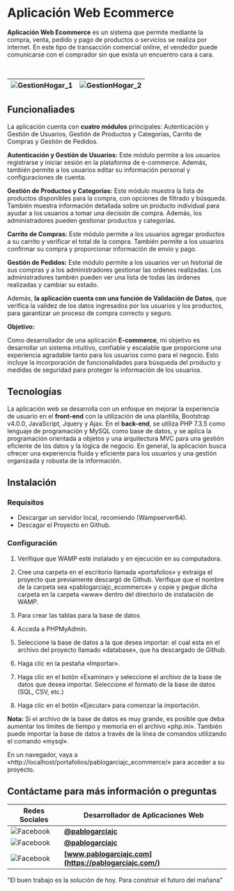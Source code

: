 
# Aplicación Web Ecommerce

**Aplicación Web Ecommerce** es un sistema que permite mediante la compra, venta, pedido y pago de productos o servicios se realiza por internet. En este tipo de transacción comercial online, el vendedor puede comunicarse con el comprador sin que exista un encuentro cara a cara.

</br>

| ![GestionHogar_1](https://pablogarciajc.com/wp-content/uploads/2022/09/Ecoomerce-_1.png) | ![GestionHogar_2](https://pablogarciajc.com/wp-content/uploads/2022/09/Ecoomerce-_2.png)|
|-----------|-----------|

## Funcionaliades

La aplicación cuenta con **cuatro módulos** principales: Autenticación y Gestión de Usuarios, Gestión de Productos y Categorías, Carrito de Compras y Gestión de Pedidos.

**Autenticación y Gestión de Usuarios:** Este módulo permite a los usuarios registrarse y iniciar sesión en la plataforma de e-commerce. Además, también permite a los usuarios editar su información personal y configuraciones de cuenta.

**Gestión de Productos y Categorías:** Este módulo muestra la lista de productos disponibles para la compra, con opciones de filtrado y búsqueda. También muestra información detallada sobre un producto individual para ayudar a los usuarios a tomar una decisión de compra. Además, los administradores pueden gestionar productos y categorías.

**Carrito de Compras:** Este módulo permite a los usuarios agregar productos a su carrito y verificar el total de la compra. También permite a los usuarios confirmar su compra y proporcionar información de envío y pago.

**Gestión de Pedidos:** Este módulo permite a los usuarios ver un historial de sus compras y a los administradores gestionar las ordenes realizadas. Los administradores también pueden ver una lista de todas las órdenes realizadas y cambiar su estado.

Además, **la aplicación cuenta con una función de Validación de Datos**, que verifica la validez de los datos ingresados por los usuarios y los productos, para garantizar un proceso de compra correcto y seguro.

**Objetivo:**

Como desarrollador de una aplicación **E-commerce**, mi objetivo es desarrollar un sistema intuitivo, confiable y escalable que proporcione una experiencia agradable tanto para los usuarios como para el negocio. Esto incluye la incorporación de funcionalidades para búsqueda del producto y medidas de seguridad para proteger la información de los usuarios.

## Tecnologías

La aplicación web se desarrolla con un enfoque en mejorar la experiencia de usuario en el **front-end** con la utilización de una plantilla, Bootstrap v4.0.0, JavaScript, Jquery y Ajax. En el **back-end**, se utiliza PHP 7.3.5 como lenguaje de programación y MySQL como base de datos, y se aplica la programación orientada a objetos y una arquitectura MVC para una gestión eficiente de los datos y la lógica de negocio. En general, la aplicación busca ofrecer una experiencia fluida y eficiente para los usuarios y una gestión organizada y robusta de la información.

## Instalación

### Requisitos

* Descargar un servidor local, recomiendo (Wampserver64).
* Descagar el Proyecto en Github.

### Configuración

1. Verifique que WAMP esté instalado y en ejecución en su computadora.

2. Cree una carpeta en el escritorio llamada «portafolios» y extraiga el proyecto que previamente descargó de Github. Verifique que el nombre de la carpeta sea «pablogarciajc_ecommerce» y copie y pegue dicha carpeta en la carpeta «www» dentro del directorio de instalación de WAMP.

3. Para crear las tablas para la base de datos

4. Acceda a PHPMyAdmin.

5. Seleccione la base de datos a la que desea importar: el cual esta en  el archivo del proyecto llamado «database», que ha descargado de Github.

6. Haga clic en la pestaña «Importar».

7. Haga clic en el botón «Examinar» y seleccione el archivo de la base de datos que desea importar.
Seleccione el formato de la base de datos (SQL, CSV, etc.)

8. Haga clic en el botón «Ejecutar» para comenzar la importación.

**Nota:** Si el archivo de la base de datos es muy grande, es posible que deba aumentar los límites de tiempo y memoria en el archivo «php.ini». También puede importar la base de datos a través de la línea de comandos utilizando el comando «mysql».

En un navegador, vaya a «http://localhost/portafolios/pablogarciajc_ecommerce/» para acceder a su proyecto.

## Contáctame para más información o preguntas

| Redes Sociales  | Desarrollador de Aplicaciones Web |
| ------------- | ------------- |
| ![Facebook](https://pablogarciajc.com/wp-content/uploads/2023/02/facebook.png)   | **[@pablogarciajc](https://www.facebook.com/PabloGarciaJC)** |
| ![Facebook](https://pablogarciajc.com/wp-content/uploads/2023/02/linkedin.png)  | **[@pablogarciajc](https://www.linkedin.com/in/pablogarciajc/)**  |
| ![Facebook](https://pablogarciajc.com/wp-content/uploads/2023/02/web-icono.png)   | **[www.pablogarciajc.com](https://pablogarciajc.com/)**  |

"El buen trabajo es la solución de hoy.
Para construir el futuro del mañana"






